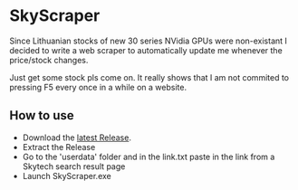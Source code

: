 # SkyScraper
Since Lithuanian stocks of new 30 series NVidia GPUs were non-existant I decided to write a web scraper to automatically update me whenever the price/stock changes.

Just get some stock pls come on. It really shows that I am not commited to pressing F5 every once in a while on a website.

## How to use

* Download the [latest Release](https://github.com/RogueViolation/SkyScraper/releases/tag/v0.2).
* Extract the Release
* Go to the 'userdata' folder and in the link.txt paste in the link from a Skytech search result page
* Launch SkyScraper.exe
